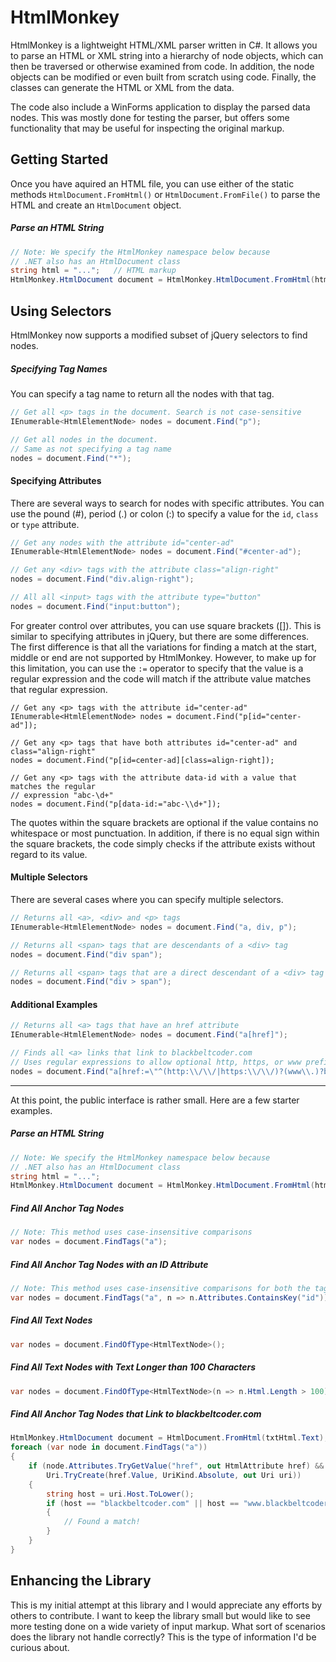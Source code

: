 # HtmlMonkey

HtmlMonkey is a lightweight HTML/XML parser written in C#. It allows you to parse an HTML or XML string into a hierarchy of node objects, which can then be traversed or otherwise examined from code. In addition, the node objects can be modified or even built from scratch using code. Finally, the classes can generate the HTML or XML from the data.

The code also include a WinForms application to display the parsed data nodes. This was mostly done for testing the parser, but offers some functionality that may be useful for inspecting the original markup.

## Getting Started

Once you have aquired an HTML file, you can use either of the static methods `HtmlDocument.FromHtml()` or `HtmlDocument.FromFile()` to parse the HTML and create an `HtmlDocument` object.

##### Parse an HTML String

```cs
// Note: We specify the HtmlMonkey namespace below because
// .NET also has an HtmlDocument class
string html = "...";   // HTML markup
HtmlMonkey.HtmlDocument document = HtmlMonkey.HtmlDocument.FromHtml(html);
```

## Using Selectors

HtmlMonkey now supports a modified subset of jQuery selectors to find nodes.

##### Specifying Tag Names

You can specify a tag name to return all the nodes with that tag.

```cs
// Get all <p> tags in the document. Search is not case-sensitive
IEnumerable<HtmlElementNode> nodes = document.Find("p");

// Get all nodes in the document.
// Same as not specifying a tag name
nodes = document.Find("*");
```

#### Specifying Attributes

There are several ways to search for nodes with specific attributes. You can use the pound (#), period (.) or colon (:) to specify a value for the `id`, `class` or `type` attribute.

```cs
// Get any nodes with the attribute id="center-ad"
IEnumerable<HtmlElementNode> nodes = document.Find("#center-ad");

// Get any <div> tags with the attribute class="align-right"
nodes = document.Find("div.align-right");

// All all <input> tags with the attribute type="button"
nodes = document.Find("input:button");
```

For greater control over attributes, you can use square brackets ([]). This is similar to specifying attributes in jQuery, but there are some differences. The first difference is that all the variations for finding a match at the start, middle or end are not supported by HtmlMonkey. However, to make up for this limitation, you can use the `:=` operator to specify that the value is a regular expression and the code will match if the attribute value matches that regular expression.

```cd
// Get any <p> tags with the attribute id="center-ad"
IEnumerable<HtmlElementNode> nodes = document.Find("p[id="center-ad"]);

// Get any <p> tags that have both attributes id="center-ad" and class="align-right"
nodes = document.Find("p[id=center-ad][class=align-right]);

// Get any <p> tags with the attribute data-id with a value that matches the regular
// expression "abc-\d+"
nodes = document.Find("p[data-id:="abc-\\d+"]);
```

The quotes within the square brackets are optional if the value contains no whitespace or most punctuation. In addition, if there is no equal sign within the square brackets, the code simply checks if the attribute exists without regard to its value.

#### Multiple Selectors

There are several cases where you can specify multiple selectors.

```cs
// Returns all <a>, <div> and <p> tags
IEnumerable<HtmlElementNode> nodes = document.Find("a, div, p");

// Returns all <span> tags that are descendants of a <div> tag
nodes = document.Find("div span");

// Returns all <span> tags that are a direct descendant of a <div> tag
nodes = document.Find("div > span");
```

#### Additional Examples

```cs
// Returns all <a> tags that have an href attribute
IEnumerable<HtmlElementNode> nodes = document.Find("a[href]");
```
```cs
// Finds all <a> links that link to blackbeltcoder.com
// Uses regular expressions to allow optional http, https, or www prefix
nodes = document.Find("a[href:=\"^(http:\\/\\/|https:\\/\\/)?(www\\.)?blackbeltcoder.com\"]");
```

----------

At this point, the public interface is rather small. Here are a few starter examples.

##### Parse an HTML String

```cs
// Note: We specify the HtmlMonkey namespace below because
// .NET also has an HtmlDocument class
string html = "...";
HtmlMonkey.HtmlDocument document = HtmlMonkey.HtmlDocument.FromHtml(html);
```

##### Find All Anchor Tag Nodes

```cs
// Note: This method uses case-insensitive comparisons
var nodes = document.FindTags("a");
```

##### Find All Anchor Tag Nodes with an ID Attribute

```cs
// Note: This method uses case-insensitive comparisons for both the tag and attribute
var nodes = document.FindTags("a", n => n.Attributes.ContainsKey("id"));
```

##### Find All Text Nodes

```cs
var nodes = document.FindOfType<HtmlTextNode>();
```

##### Find All Text Nodes with Text Longer than 100 Characters

```cs
var nodes = document.FindOfType<HtmlTextNode>(n => n.Html.Length > 100);
```

##### Find All Anchor Tag Nodes that Link to blackbeltcoder.com

```cs
HtmlMonkey.HtmlDocument document = HtmlDocument.FromHtml(txtHtml.Text);
foreach (var node in document.FindTags("a"))
{
    if (node.Attributes.TryGetValue("href", out HtmlAttribute href) &&
        Uri.TryCreate(href.Value, UriKind.Absolute, out Uri uri))
    {
        string host = uri.Host.ToLower();
        if (host == "blackbeltcoder.com" || host == "www.blackbeltcoder.com")
        {
            // Found a match!
        }
    }
}
```

## Enhancing the Library

This is my initial attempt at this library and I would appreciate any efforts by others to contribute. I want to keep the library small but would like to see more testing done on a wide variety of input markup. What sort of scenarios does the library not handle correctly? This is the type of information I'd be curious about.
